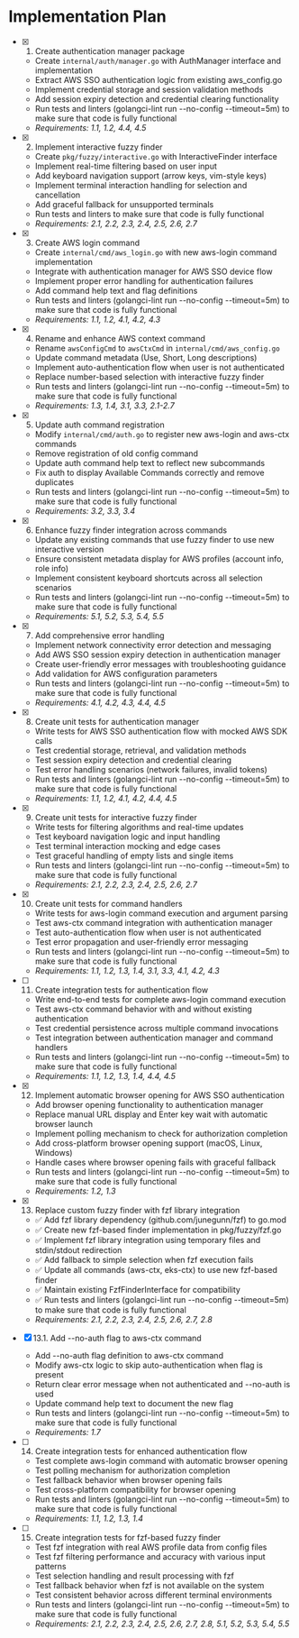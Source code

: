 # Implementation Plan

- [x] 1. Create authentication manager package
  - Create `internal/auth/manager.go` with AuthManager interface and implementation
  - Extract AWS SSO authentication logic from existing aws_config.go
  - Implement credential storage and session validation methods
  - Add session expiry detection and credential clearing functionality
  - Run tests and linters (golangci-lint run --no-config --timeout=5m) to make sure that code is fully functional
  - _Requirements: 1.1, 1.2, 4.4, 4.5_

- [x] 2. Implement interactive fuzzy finder
  - Create `pkg/fuzzy/interactive.go` with InteractiveFinder interface
  - Implement real-time filtering based on user input
  - Add keyboard navigation support (arrow keys, vim-style keys)
  - Implement terminal interaction handling for selection and cancellation
  - Add graceful fallback for unsupported terminals
  - Run tests and linters to make sure that code is fully functional
  - _Requirements: 2.1, 2.2, 2.3, 2.4, 2.5, 2.6, 2.7_

- [x] 3. Create AWS login command
  - Create `internal/cmd/aws_login.go` with new aws-login command implementation
  - Integrate with authentication manager for AWS SSO device flow
  - Implement proper error handling for authentication failures
  - Add command help text and flag definitions
  - Run tests and linters (golangci-lint run --no-config --timeout=5m) to make sure that code is fully functional
  - _Requirements: 1.1, 1.2, 4.1, 4.2, 4.3_

- [x] 4. Rename and enhance AWS context command
  - Rename `awsConfigCmd` to `awsCtxCmd` in `internal/cmd/aws_config.go`
  - Update command metadata (Use, Short, Long descriptions)
  - Implement auto-authentication flow when user is not authenticated
  - Replace number-based selection with interactive fuzzy finder
  - Run tests and linters (golangci-lint run --no-config --timeout=5m) to make sure that code is fully functional
  - _Requirements: 1.3, 1.4, 3.1, 3.3, 2.1-2.7_

- [x] 5. Update auth command registration
  - Modify `internal/cmd/auth.go` to register new aws-login and aws-ctx commands
  - Remove registration of old config command
  - Update auth command help text to reflect new subcommands
  - Fix auth to display Available Commands correctly and remove duplicates
  - Run tests and linters (golangci-lint run --no-config --timeout=5m) to make sure that code is fully functional
  - _Requirements: 3.2, 3.3, 3.4_

- [x] 6. Enhance fuzzy finder integration across commands
  - Update any existing commands that use fuzzy finder to use new interactive version
  - Ensure consistent metadata display for AWS profiles (account info, role info)
  - Implement consistent keyboard shortcuts across all selection scenarios
  - Run tests and linters (golangci-lint run --no-config --timeout=5m) to make sure that code is fully functional
  - _Requirements: 5.1, 5.2, 5.3, 5.4, 5.5_

- [x] 7. Add comprehensive error handling
  - Implement network connectivity error detection and messaging
  - Add AWS SSO session expiry detection in authentication manager
  - Create user-friendly error messages with troubleshooting guidance
  - Add validation for AWS configuration parameters
  - Run tests and linters (golangci-lint run --no-config --timeout=5m) to make sure that code is fully functional
  - _Requirements: 4.1, 4.2, 4.3, 4.4, 4.5_

- [x] 8. Create unit tests for authentication manager
  - Write tests for AWS SSO authentication flow with mocked AWS SDK calls
  - Test credential storage, retrieval, and validation methods
  - Test session expiry detection and credential clearing
  - Test error handling scenarios (network failures, invalid tokens)
  - Run tests and linters (golangci-lint run --no-config --timeout=5m) to make sure that code is fully functional
  - _Requirements: 1.1, 1.2, 4.1, 4.2, 4.4, 4.5_

- [x] 9. Create unit tests for interactive fuzzy finder
  - Write tests for filtering algorithms and real-time updates
  - Test keyboard navigation logic and input handling
  - Test terminal interaction mocking and edge cases
  - Test graceful handling of empty lists and single items
  - Run tests and linters (golangci-lint run --no-config --timeout=5m) to make sure that code is fully functional
  - _Requirements: 2.1, 2.2, 2.3, 2.4, 2.5, 2.6, 2.7_

- [x] 10. Create unit tests for command handlers
  - Write tests for aws-login command execution and argument parsing
  - Test aws-ctx command integration with authentication manager
  - Test auto-authentication flow when user is not authenticated
  - Test error propagation and user-friendly error messaging
  - Run tests and linters (golangci-lint run --no-config --timeout=5m) to make sure that code is fully functional
  - _Requirements: 1.1, 1.2, 1.3, 1.4, 3.1, 3.3, 4.1, 4.2, 4.3_

- [ ] 11. Create integration tests for authentication flow
  - Write end-to-end tests for complete aws-login command execution
  - Test aws-ctx command behavior with and without existing authentication
  - Test credential persistence across multiple command invocations
  - Test integration between authentication manager and command handlers
  - Run tests and linters (golangci-lint run --no-config --timeout=5m) to make sure that code is fully functional
  - _Requirements: 1.1, 1.2, 1.3, 1.4, 4.4, 4.5_

- [x] 12. Implement automatic browser opening for AWS SSO authentication
  - Add browser opening functionality to authentication manager
  - Replace manual URL display and Enter key wait with automatic browser launch
  - Implement polling mechanism to check for authorization completion
  - Add cross-platform browser opening support (macOS, Linux, Windows)
  - Handle cases where browser opening fails with graceful fallback
  - Run tests and linters (golangci-lint run --no-config --timeout=5m) to make sure that code is fully functional
  - _Requirements: 1.2, 1.3_

- [x] 13. Replace custom fuzzy finder with fzf library integration
  - ✅ Add fzf library dependency (github.com/junegunn/fzf) to go.mod
  - ✅ Create new fzf-based finder implementation in pkg/fuzzy/fzf.go
  - ✅ Implement fzf library integration using temporary files and stdin/stdout redirection
  - ✅ Add fallback to simple selection when fzf execution fails
  - ✅ Update all commands (aws-ctx, eks-ctx) to use new fzf-based finder
  - ✅ Maintain existing FzfFinderInterface for compatibility
  - ✅ Run tests and linters (golangci-lint run --no-config --timeout=5m) to make sure that code is fully functional
  - _Requirements: 2.1, 2.2, 2.3, 2.4, 2.5, 2.6, 2.7, 2.8_

- [x] 13.1. Add --no-auth flag to aws-ctx command
  - Add --no-auth flag definition to aws-ctx command
  - Modify aws-ctx logic to skip auto-authentication when flag is present
  - Return clear error message when not authenticated and --no-auth is used
  - Update command help text to document the new flag
  - Run tests and linters (golangci-lint run --no-config --timeout=5m) to make sure that code is fully functional
  - _Requirements: 1.7_

- [ ] 14. Create integration tests for enhanced authentication flow
  - Test complete aws-login command with automatic browser opening
  - Test polling mechanism for authorization completion
  - Test fallback behavior when browser opening fails
  - Test cross-platform compatibility for browser opening
  - Run tests and linters (golangci-lint run --no-config --timeout=5m) to make sure that code is fully functional
  - _Requirements: 1.1, 1.2, 1.3, 1.4_

- [ ] 15. Create integration tests for fzf-based fuzzy finder
  - Test fzf integration with real AWS profile data from config files
  - Test fzf filtering performance and accuracy with various input patterns
  - Test selection handling and result processing with fzf
  - Test fallback behavior when fzf is not available on the system
  - Test consistent behavior across different terminal environments
  - Run tests and linters (golangci-lint run --no-config --timeout=5m) to make sure that code is fully functional
  - _Requirements: 2.1, 2.2, 2.3, 2.4, 2.5, 2.6, 2.7, 2.8, 5.1, 5.2, 5.3, 5.4, 5.5_